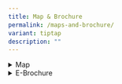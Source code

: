 ```yaml
---
title: Map & Brochure
permalink: /maps-and-brochure/
variant: tiptap
description: ""
---
```

<div data-type="detailGroup" class="isomer-accordion isomer-accordion-white">
<details class="isomer-details">
<summary>Map</summary>
<div data-type="detailsContent" class="isomer-details-content">
<p></p>
<div class="isomer-image-wrapper">
<img style="width: 100%" height="auto" width="100%" alt="Ubin map" src="/images/ubin_map.jpg">
</div>
</div>
</details>
<details class="isomer-details">
<summary>E-Brochure</summary>
<div data-type="detailsContent" class="isomer-details-content">
<p><a href="/files/NPARKS_Pulau_Ubin_Brochure_resize__2_.pdf" rel="noopener nofollow" target="_blank">file</a>
</p>
</div>
</details>
</div>
<p></p>